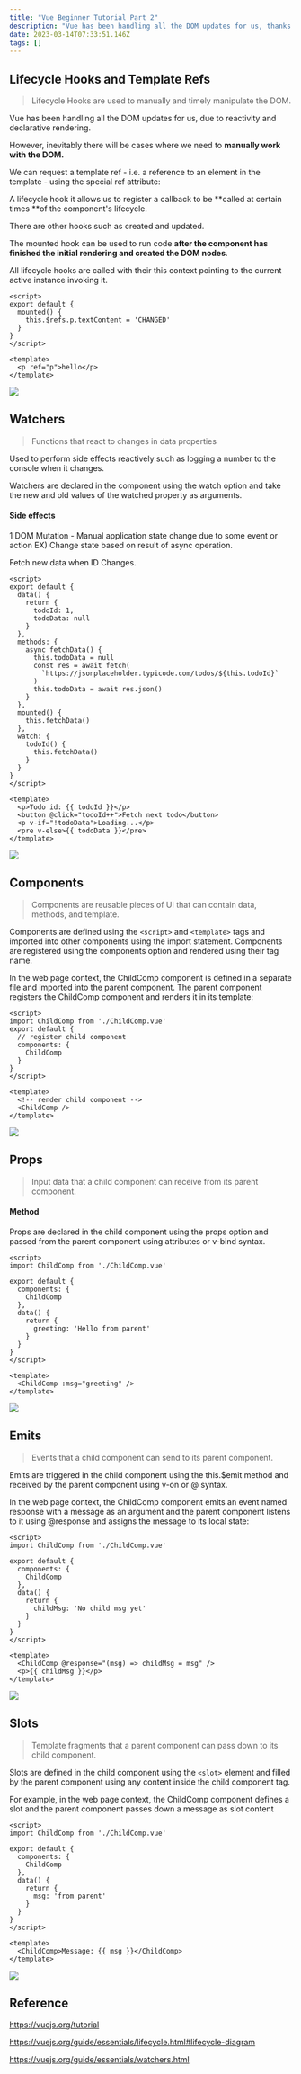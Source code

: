 ```yaml
---
title: "Vue Beginner Tutorial Part 2"
description: "Vue has been handling all the DOM updates for us, thanks to reactivity and declarative rendering. However, inevitably there will be cases where we nee"
date: 2023-03-14T07:33:51.146Z
tags: []
---
```

## Lifecycle Hooks and Template Refs
> Lifecycle Hooks are used to manually and timely manipulate the DOM.

Vue has been handling all the DOM updates for us, due to reactivity and declarative rendering. 

However, inevitably there will be cases where we need to **manually work with the DOM.**

We can request a template ref - i.e. a reference to an element in the template - using the special ref attribute:

A lifecycle hook it allows us to register a callback to be **called at certain times **of the component's lifecycle. 

There are other hooks such as created and updated. 

The mounted hook can be used to run code **after the component has finished the initial rendering and created the DOM nodes**. 

All lifecycle hooks are called with their this context pointing to the current active instance invoking it.

```vue
<script>
export default {
  mounted() {
    this.$refs.p.textContent = 'CHANGED'
  }
}
</script>

<template>
  <p ref="p">hello</p>
</template>
```
![](/images/40b24190-05b9-45bb-a12c-28a85f47793f-image.png)

## Watchers
> Functions that react to changes in data properties

Used to perform side effects reactively such as logging a number to the console when it changes.

Watchers are declared in the component using the watch option and take the new and old values of the watched property as arguments.

#### Side effects
1 DOM Mutation - Manual application state change due to some event or action
EX) Change state based on result of async operation. 

Fetch new data when ID Changes. 

```vue
<script>
export default {
  data() {
    return {
      todoId: 1,
      todoData: null
    }
  },
  methods: {
    async fetchData() {
      this.todoData = null
      const res = await fetch(
        `https://jsonplaceholder.typicode.com/todos/${this.todoId}`
      )
      this.todoData = await res.json()
    }
  },
  mounted() {
    this.fetchData()
  },
  watch: {
    todoId() {
      this.fetchData()
    }
  }
}
</script>

<template>
  <p>Todo id: {{ todoId }}</p>
  <button @click="todoId++">Fetch next todo</button>
  <p v-if="!todoData">Loading...</p>
  <pre v-else>{{ todoData }}</pre>
</template>
```
![](/images/097de739-e61b-4453-bb2e-5b2a4b2840a2-image.png)

## Components
> Components are reusable pieces of UI that can contain data, methods, and template.

Components are defined using the ```<script>``` and ```<template>``` tags and imported into other components using the import statement. Components are registered using the components option and rendered using their tag name.
  
In the web page context, the ChildComp component is defined in a separate file and imported into the parent component. The parent component registers the ChildComp component and renders it in its template:

```vue
<script>
import ChildComp from './ChildComp.vue'
export default {
  // register child component
  components: {
    ChildComp
  }
}
</script>

<template>
  <!-- render child component -->
  <ChildComp />
</template>
```
![](/images/be9b1fa5-268b-4281-8859-d8747d92ff31-image.png)

## Props
> Input data that a child component can receive from its parent component. 

#### Method
Props are declared in the child component using the props option and passed from the parent component using attributes or v-bind syntax.

```vue
<script>
import ChildComp from './ChildComp.vue'

export default {
  components: {
    ChildComp
  },
  data() {
    return {
      greeting: 'Hello from parent'
    }
  }
}
</script>

<template>
  <ChildComp :msg="greeting" />
</template>
```
![](/images/73c1b162-e61c-4c68-93ed-bf1323d496f8-image.png)

## Emits
> Events that a child component can send to its parent component.

Emits are triggered in the child component using the this.$emit method and received by the parent component using v-on or @ syntax.

In the web page context, the ChildComp component emits an event named response with a message as an argument and the parent component listens to it using @response and assigns the message to its local state:
 
```vue
<script>
import ChildComp from './ChildComp.vue'

export default {
  components: {
    ChildComp
  },
  data() {
    return {
      childMsg: 'No child msg yet'
    }
  }
}
</script>

<template>
  <ChildComp @response="(msg) => childMsg = msg" />
  <p>{{ childMsg }}</p>
</template>
```
![](/images/02ec65fa-b490-44de-bd68-cf0c79d064fd-image.png)

## Slots
> Template fragments that a parent component can pass down to its child component.

Slots are defined in the child component using the ```<slot>``` element and filled by the parent component using any content inside the child component tag.

For example, in the web page context, the ChildComp component defines a slot and the parent component passes down a message as slot content

```vue
<script>
import ChildComp from './ChildComp.vue'

export default {
  components: {
    ChildComp
  },
  data() {
    return {
      msg: 'from parent'
    }
  }
}
</script>

<template>
  <ChildComp>Message: {{ msg }}</ChildComp>
</template>
```
![](/images/e32186f5-a66d-4ade-9bcf-96aa6a663045-image.png)

## Reference
https://vuejs.org/tutorial
  
https://vuejs.org/guide/essentials/lifecycle.html#lifecycle-diagram

https://vuejs.org/guide/essentials/watchers.html